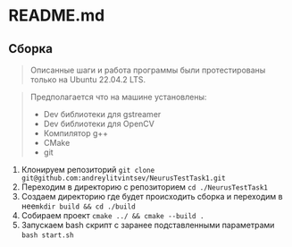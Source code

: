 # README.md

## Сборка

> Описанные шаги и работа программы были протестированы только на Ubuntu 22.04.2 LTS.

> Предполагается что на машине установлены:
>  - Dev библиотеки для gstreamer
>  - Dev библиотеки для OpenCV 
>  - Компилятор g++
>  - СMake
>  - git

1. Клонируем репозиторий `git clone git@github.com:andreylitvintsev/NeurusTestTask1.git`
2. Переходим в директорию с репозиторием `cd ./NeurusTestTask1`
3. Создаем директорию где будет происходить сборка и переходим в нее`mkdir build && cd ./build`
4. Собираем проект `cmake ../ && cmake --build .`
5. Запускаем bash скрипт с заранее подставленными параметрами `bash start.sh`
